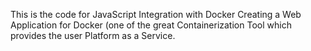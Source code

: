 This is the code for JavaScript Integration with Docker
Creating a Web Application for Docker (one of the great Containerization Tool which provides the user Platform as a Service.

